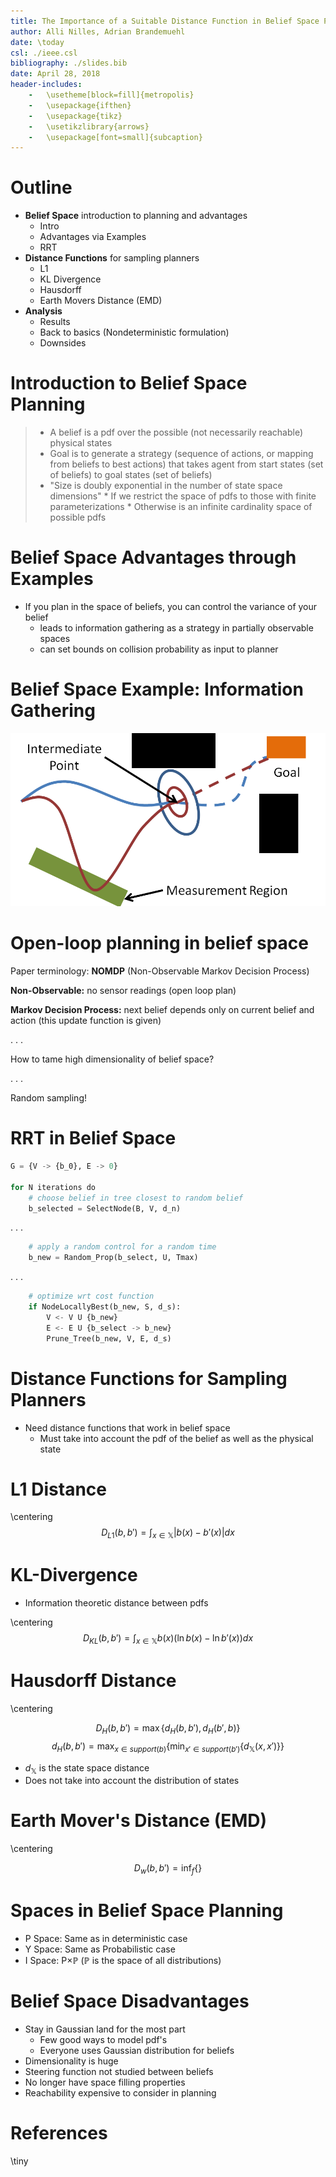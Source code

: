 ```yaml
---
title: The Importance of a Suitable Distance Function in Belief Space Planning
author: Alli Nilles, Adrian Brandemuehl
date: \today
csl: ./ieee.csl
bibliography: ./slides.bib
date: April 28, 2018
header-includes:
    -   \usetheme[block=fill]{metropolis}
    -   \usepackage{ifthen}
    -   \usepackage{tikz}
    -   \usetikzlibrary{arrows}
    -   \usepackage[font=small]{subcaption}
---
```




Outline
=======


*   **Belief Space** introduction to planning and advantages
    -   Intro
    -   Advantages via Examples
    -   RRT
*   **Distance Functions** for sampling planners
    -   L1
    -   KL Divergence
    -   Hausdorff
    -   Earth Movers Distance (EMD)
*   **Analysis** 
    -   Results
    -   Back to basics (Nondeterministic formulation)
    -   Downsides


Introduction to Belief Space Planning
=====================================

> * A belief is a pdf over the possible (not necessarily reachable) physical states 
> * Goal is to generate a strategy (sequence of actions, or mapping from beliefs
to best actions) that takes agent from start states (set of beliefs) to goal
states (set of beliefs)
> * "Size is doubly exponential in the number of state space dimensions"
>       * If we restrict the space of pdfs to those with finite parameterizations
>       * Otherwise is an infinite cardinality space of possible pdfs

Belief Space Advantages through Examples
========================================

* If you plan in the space of beliefs, you can control the variance of your belief
    - leads to information gathering as a strategy in partially observable spaces
    - can set bounds on collision probability as input to planner

Belief Space Example: Information Gathering
===========================================

![Given a region with available localization, the robot can plan to reduce variance by entering the measurement area [^1]](./figures/information-gathering.png)

[^1]: [@bry2011rapidly], Bry & Roy ICRA 2011

Open-loop planning in belief space
===================

Paper terminology: **NOMDP** (Non-Observable Markov Decision Process)

**Non-Observable:** no sensor readings (open loop plan)

**Markov Decision Process:** next belief depends only on current belief and action
(this update function is given)

. . .

How to tame high dimensionality of belief space?

. . .

Random sampling!


RRT in Belief Space
===================


```python
G = {V -> {b_0}, E -> 0}

for N iterations do
    # choose belief in tree closest to random belief
    b_selected = SelectNode(B, V, d_n)
```
. . .
```python
    # apply a random control for a random time
    b_new = Random_Prop(b_select, U, Tmax)
```
. . .
```python
    # optimize wrt cost function
    if NodeLocallyBest(b_new, S, d_s):
        V <- V U {b_new}
        E <- E U {b_select -> b_new}
        Prune_Tree(b_new, V, E, d_s)
```

Distance Functions for Sampling Planners
============================


* Need distance functions that work in belief space
	- Must take into account the pdf of the belief as well as the physical state

L1 Distance
===========


\centering
$$D_{L1}(b, b') = \int_{x \in \mathbb{X}} | b(x) - b'(x) | dx$$


KL-Divergence
=============


* Information theoretic distance between pdfs

\centering
$$D_{KL}(b, b') = \int_{x \in \mathbb{X}} b(x)(\ln b(x) - \ln b'(x)) dx$$




Hausdorff Distance
==================


\centering

$$D_{H}(b, b') = \max\Big\{d_{H}(b,b'), d_{H}(b', b)\Big\}$$
$$d_{H}(b, b') = \max_{x \in support(b)}\bigg\{ \min_{x' \in support(b')} \{ d_{\mathbb{X}}(x, x') \}\bigg\}$$

* $d_{\mathbb{X}}$ is the state space distance
* Does not take into account the distribution of states


Earth Mover's Distance (EMD)
============================

\centering

$$D_{w}(b, b') = \inf_{f} \bigg\{   \bigg\}$$


Spaces in Belief Space Planning
===============================

* P Space: Same as in deterministic case
* Y Space: Same as Probabilistic case
* I Space: P$\times \mathbb{P}$ ($\mathbb{P}$ is the space of all distributions)


Belief Space Disadvantages
=============

* Stay in Gaussian land for the most part
  - Few good ways to model pdf's
  - Everyone uses Gaussian distribution for beliefs
* Dimensionality is huge
* Steering function not studied between beliefs
* No longer have space filling properties
* Reachability expensive to consider in planning



References
==========

\tiny

